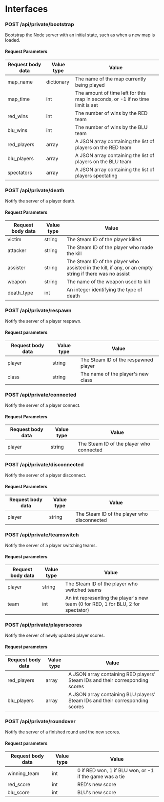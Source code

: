 # Interfaces

### POST /api/private/bootstrap

Bootstrap the Node server with an initial state, such as when a new map is loaded.

#### Request Parameters

Request body data | Value type | Value
---|---|---
map_name | dictionary | The name of the map currently being played
map_time | int | The amount of time left for this map in seconds, or -1 if no time limit is set
red_wins | int | The number of wins by the RED team
blu_wins | int | The number of wins by the BLU team
red_players | array | A JSON array containing the list of players on the RED team
blu_players | array | A JSON array containing the list of players on the BLU team
spectators | array | A JSON array containing the list of players spectating

### POST /api/private/death

Notify the server of a player death.

#### Request Parameters

Request body data | Value type | Value
---|---|---
victim | string | The Steam ID of the player killed
attacker | string | The Steam ID of the player who made the kill
assister | string | The Steam ID of the player who assisted in the kill, if any, or an empty string if there was no assist
weapon | string | The name of the weapon used to kill
death_type | int | An integer identifying the type of death

### POST /api/private/respawn

Notify the server of a player respawn.

#### Request parameters

Request body data | Value type | Value
---|---|---
player | string | The Steam ID of the respawned player
class | string | The name of the player's new class

### POST /api/private/connected

Notify the server of a player connect.

#### Request Parameters

Request body data | Value type | Value
---|---|---
player | string | The Steam ID of the player who connected

### POST /api/private/disconnected

Notify the server of a player disconnect.

#### Request Parameters

Request body data | Value type | Value
---|---|---
player | string | The Steam ID of the player who disconnected

### POST /api/private/teamswitch

Notify the server of a player switching teams.

#### Request parameters

Request body data | Value type | Value
---|---|---
player | string | The Steam ID of the player who switched teams
team | int | An int representing the player's new team (0 for RED, 1 for BLU, 2 for spectator)

### POST /api/private/playerscores

Notify the server of newly updated player scores.

#### Request parameters

Request body data | Value type | Value
---|---|---
red_players | array | A JSON array containing RED players' Steam IDs and their corresponding scores
blu_players | array | A JSON array containing BLU players' Steam IDs and their corresponding scores

### POST /api/private/roundover

Notify the server of a finished round and the new scores.

#### Request parameters

Request body data | Value type | Value
---|---|---
winning_team | int | 0 if RED won, 1 if BLU won, or -1 if the game was a tie
red_score | int | RED's new score
blu_score | int | BLU's new score
